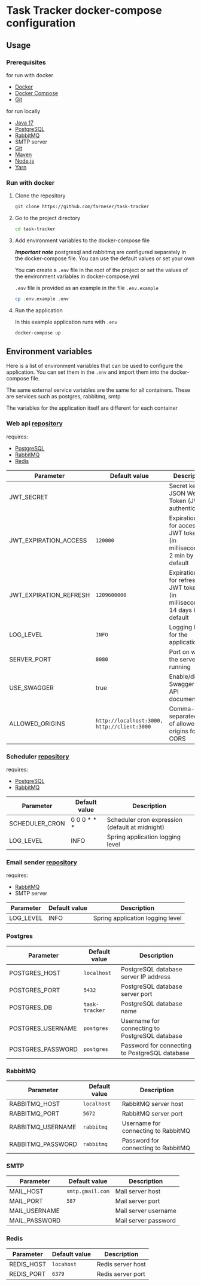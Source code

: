 # Task Tracker docker-compose configuration

## Usage

### Prerequisites

for run with docker

- [Docker](https://www.docker.com/)
- [Docker Compose](https://docs.docker.com/compose/)
- [Git](https://git-scm.com/)

for run locally

- [Java 17](https://www.oracle.com/java/technologies/downloads/#java17)
- [PostgreSQL](https://www.postgresql.org/)
- [RabbitMQ](https://www.rabbitmq.com/)
- SMTP server
- [Git](https://git-scm.com/)
- [Maven](https://maven.apache.org/)
- [Node.js](https://nodejs.org/en/)
- [Yarn](https://yarnpkg.com/)

### Run with docker

1. Clone the repository

    ```bash
    git clone https://github.com/farneser/task-tracker
    ```

2. Go to the project directory

    ```bash
    cd task-tracker
    ```

3. Add environment variables to the docker-compose file

   **_Important note_**
   postgresql and rabbitmq are configured separately in the docker-compose file. You can use the default values or set
   your own

   You can create a `.env` file in the root of the project or set the values of the environment variables in
   docker-compose.yml

   `.env` file is provided as an example in the file `.env.example`

   ```bash
   cp .env.example .env
   ```

4. Run the application

   In this example application runs with `.env`

    ```bash
    docker-compose up
    ```

## Environment variables

Here is a list of environment variables that can be used to configure the application. You can set them in the `.env`
and import them into the docker-compose file.

The same external service variables are the same for all containers. These are services such as postgres, rabbitmq,
smtp

The variables for the application itself are different for each container

### Web api [repository](https://github/farneser/task-tracker-api)

requires:

- [PostgreSQL](https://www.postgresql.org/)
- [RabbitMQ](https://www.rabbitmq.com/)
- [Redis](https://redis.io/)

| Parameter              | Default value                               | Description                                                                 |
|------------------------|---------------------------------------------|-----------------------------------------------------------------------------|
| JWT_SECRET             |                                             | Secret key for JSON Web Token (JWT) authentication                          |
| JWT_EXPIRATION_ACCESS  | `120000`                                    | Expiration time for access JWT tokens (in milliseconds) 2 min by default    |
| JWT_EXPIRATION_REFRESH | `1209600000`                                | Expiration time for refresh JWT tokens (in milliseconds) 14 days by default |
| LOG_LEVEL              | `INFO`                                      | Logging level for the application                                           |
| SERVER_PORT            | `8080`                                      | Port on which the server is running                                         |
| USE_SWAGGER            | true                                        | Enable/disable Swagger UI for API documentation                             |
| ALLOWED_ORIGINS        | `http://localhost:3000, http://client:3000` | Comma-separated list of allowed origins for CORS                            |

### Scheduler [repository](https://github/farneser/task-tracker-scheduler)

requires:

- [PostgreSQL](https://www.postgresql.org/)
- [RabbitMQ](https://www.rabbitmq.com/)

| Parameter      | Default value | Description                                     |
|----------------|---------------|-------------------------------------------------|
| SCHEDULER_CRON | 0 0 0 * * *   | Scheduler cron expression (default at midnight) |
| LOG_LEVEL      | INFO          | Spring application logging level                |

### Email sender [repository](https://github/farneser/task-tracker-email-sender)

requires:

- [RabbitMQ](https://www.rabbitmq.com/)
- SMTP server

| Parameter | Default value | Description                      |
|-----------|---------------|----------------------------------|
| LOG_LEVEL | INFO          | Spring application logging level |

### Postgres

| Parameter         | Default value  | Description                                    |
|-------------------|----------------|------------------------------------------------|
| POSTGRES_HOST     | `localhost`    | PostgreSQL database server IP address          |
| POSTGRES_PORT     | `5432`         | PostgreSQL database server port                |
| POSTGRES_DB       | `task-tracker` | PostgreSQL database name                       |
| POSTGRES_USERNAME | `postgres`     | Username for connecting to PostgreSQL database |
| POSTGRES_PASSWORD | `postgres`     | Password for connecting to PostgreSQL database |

### RabbitMQ

| Parameter         | Default value | Description                         |
|-------------------|---------------|-------------------------------------|
| RABBITMQ_HOST     | `localhost`   | RabbitMQ server host                |
| RABBITMQ_PORT     | `5672`        | RabbitMQ server port                |
| RABBITMQ_USERNAME | `rabbitmq`    | Username for connecting to RabbitMQ |
| RABBITMQ_PASSWORD | `rabbitmq`    | Password for connecting to RabbitMQ |

### SMTP

| Parameter     | Default value    | Description          |
|---------------|------------------|----------------------|
| MAIL_HOST     | `smtp.gmail.com` | Mail server host     |
| MAIL_PORT     | `587`            | Mail server port     |
| MAIL_USERNAME |                  | Mail server username |
| MAIL_PASSWORD |                  | Mail server password |

### Redis

| Parameter  | Default value | Description       |
|------------|---------------|-------------------|
| REDIS_HOST | `locahost`    | Redis server host |
| REDIS_PORT | `6379`        | Redis server port |